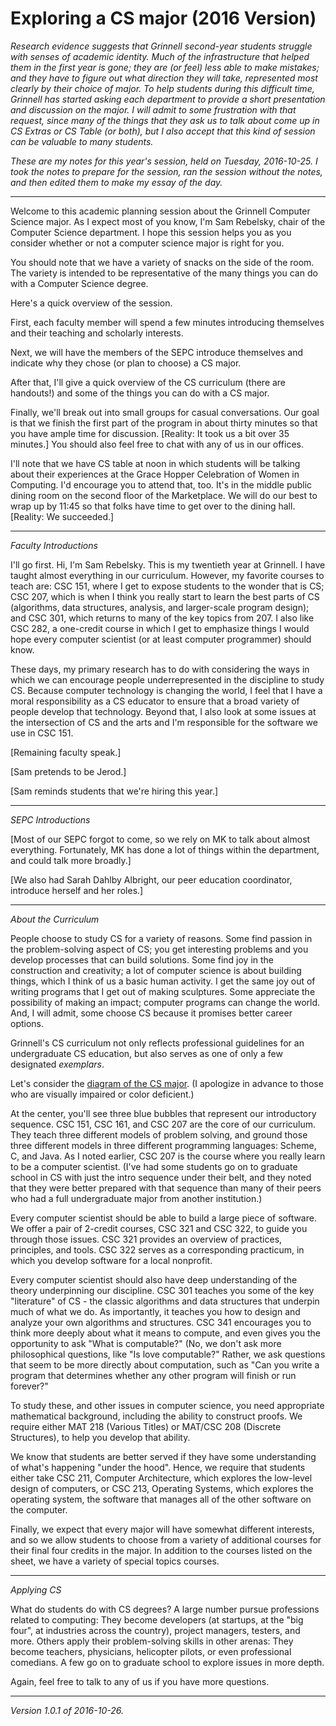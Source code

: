 Exploring a CS major (2016 Version)
===================================

*Research evidence suggests that Grinnell second-year students struggle
with senses of academic identity.  Much of the infrastructure that helped
them in the first year is gone; they are (or feel) less able to make
mistakes; and they have to figure out what direction they will take,
represented most clearly by their choice of major.  To help students
during this difficult time, Grinnell has started asking each department
to provide a short presentation and discussion on the major.  I will admit
to some frustration with that request, since many of the things that they
ask us to talk about come up in CS Extras or CS Table (or both), but I
also accept that this kind of session can be valuable to many students.*

*These are my notes for this year's session, held on Tuesday, 2016-10-25.
I took the notes to prepare for the session, ran the session without 
the notes, and then edited them to make my essay of the day.*

---

Welcome to this academic planning session about the Grinnell Computer
Science major.  As I expect most of you know, I'm Sam Rebelsky, chair
of the Computer Science department.  I hope this session helps you as
you consider whether or not a computer science major is right for you.

You should note that we have a variety of snacks on the side of the room.
The variety is intended to be representative of the many things you can
do with a Computer Science degree.

Here's a quick overview of the session.  

First, each faculty member will spend a few minutes introducing themselves
and their teaching and scholarly interests.

Next, we will have the members of the SEPC introduce themselves and
indicate why they chose (or plan to choose) a CS major.

After that, I'll give a quick overview of the CS curriculum (there are
handouts!) and some of the things you can do with a CS major.

Finally, we'll break out into small groups for casual conversations.
Our goal is that we finish the first part of the program in about thirty
minutes so that you have ample time for discussion. [Reality: It took
us a bit over 35 minutes.]  You should also feel free to chat with any
of us in our offices.

I'll note that we have CS table at noon in which students will be talking
about their experiences at the Grace Hopper Celebration of Women in
Computing.  I'd encourage you to attend that, too.  It's in the middle
public dining room on the second floor of the Marketplace.  We will do
our best to wrap up by 11:45 so that folks have time to get over to the
dining hall.  [Reality: We succeeded.]

---

*Faculty Introductions*

I'll go first.  Hi, I'm Sam Rebelsky.  This is my twentieth year at
Grinnell.  I have taught almost everything in our curriculum.  However,
my favorite courses to teach are: CSC 151, where I get to expose students
to the wonder that is CS; CSC 207, which is when I think you really 
start to learn the best parts of CS (algorithms, data structures, analysis,
and larger-scale program design); and CSC 301, which returns to many of
the key topics from 207.  I also like CSC 282, a one-credit course in which 
I get to emphasize things I would hope every computer scientist (or at least
computer programmer) should know.  

These days, my primary research has to do with considering the ways
in which we can encourage people underrepresented in the discipline to
study CS.  Because computer technology is changing the world, I feel
that I have a moral responsibility as a CS educator to ensure that a
broad variety of people develop that technology.  Beyond that, I also 
look at some issues at the intersection of CS and the arts and I'm
responsible for the software we use in CSC 151.

[Remaining faculty speak.]

[Sam pretends to be Jerod.]

[Sam reminds students that we're hiring this year.]

---

*SEPC Introductions*

[Most of our SEPC forgot to come, so we rely on MK to talk about almost
everything.  Fortunately, MK has done a lot of things within the department,
and could talk more broadly.]

[We also had Sarah Dahlby Albright, our peer education coordinator,
introduce herself and her roles.]

---

*About the Curriculum*

People choose to study CS for a variety of reasons.  Some find passion
in the problem-solving aspect of CS; you get interesting problems and
you develop processes that can build solutions.  Some find joy in
the construction and creativity; a lot of computer science is about
building things, which I think of us a basic human activity.  I get the
same joy out of writing programs that I get out of making sculptures.
Some appreciate the possibility of making an impact; computer programs
can change the world.  And, I will admit, some choose CS because it
promises better career options.

Grinnell's CS curriculum not only reflects professional guidelines for
an undergraduate CS education, but also serves as one of only a few
designated *exemplars*.

Let's consider the [diagram of the CS major](http://www.cs.grinnell.edu/sites/default/files/2014-curricular-diagram.png).  (I apologize in advance to
those who are visually impaired or color deficient.)

At the center, you'll see three blue bubbles that represent our
introductory sequence.  CSC 151, CSC 161, and CSC 207 are the core of
our curriculum.  They teach three different models of problem solving,
and ground those three different models in three different programming
languages: Scheme, C, and Java.  As I noted earlier, CSC 207 is the
course where you really learn to be a computer scientist.  (I've had some
students go on to graduate school in CS with just the intro sequence
under their belt, and they noted that they were better prepared with
that sequence than many of their peers who had a full undergraduate major
from another institution.)

Every computer scientist should be able to build a large piece of
software.  We offer a pair of 2-credit courses, CSC 321 and CSC 322,
to guide you through those issues.  CSC 321 provides an overview of
practices, principles, and tools.  CSC 322 serves as a corresponding
practicum, in which you develop software for a local nonprofit.

Every computer scientist should also have deep understanding of the
theory underpinning our discipline.  CSC 301 teaches you some of the
key "literature" of CS - the classic algorithms and data structures
that underpin much of what we do.  As importantly, it teaches you how
to design and analyze your own algorithms and structures.   CSC 341
encourages you to think more deeply about what it means to compute,
and even gives you the opportunity to ask "What is computable?"  (No,
we don't ask more philosophical questions, like "Is love computable?"
Rather, we ask questions that seem to be more directly about computation,
such as "Can you write a program that determines whether any other
program will finish or run forever?"

To study these, and other issues in computer science, you need appropriate
mathematical background, including the ability to construct proofs.
We require either MAT 218 (Various Titles) or MAT/CSC 208 (Discrete
Structures), to help you develop that ability.

We know that students are better served if they have some understanding
of what's happening "under the hood".  Hence, we require that students
either take CSC 211, Computer Architecture, which explores the low-level
design of computers, or CSC 213, Operating Systems, which explores the
operating system, the software that manages all of the other software
on the computer.

Finally, we expect that every major will have somewhat different interests,
and so we allow students to choose from a variety of additional courses
for their final four credits in the major.  In addition to the courses
listed on the sheet, we have a variety of special topics courses.

---

*Applying CS*

What do students do with CS degrees?  A large number pursue professions
related to computing: They become developers (at startups, at the 
"big four", at industries across the country), project managers,
testers, and more.  Others apply their problem-solving skills in other
arenas: They become teachers, physicians, helicopter pilots, or even
professional comedians.  A few go on to graduate school to explore
issues in more depth.

Again, feel free to talk to any of us if you have more questions.

---

*Version 1.0.1 of 2016-10-26.*

